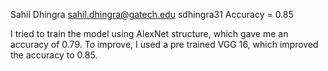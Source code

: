Sahil Dhingra
sahil.dhingra@gatech.edu
sdhingra31
Accuracy = 0.85

I tried to train the model using AlexNet structure, which gave me an accuracy of 0.79. To improve, I used a pre trained VGG 16, which improved the accuracy to 0.85.